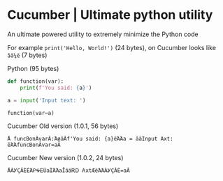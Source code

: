 # Cucumber | Ultimate python utility
An ultimate powered utility to extremely minimize the Python code

For example ```print('Hello, World!')``` (24 bytes), on Cucumber looks like ```āä¼ë``` (7 bytes)

Python (95 bytes)
```python
def function(var):
    print(f'You said: {a}')

a = input('Input text: ')

function(var=a)
```

Cucumber Old version (1.0.1, 56 bytes)
```
Å funcΒonÂvarÃ:ΆøāÂf'You said: {a}ëΆΆa = āäInput Αxt: ëΆΆfuncΒonÂvar=aÃ
```

Cucumber New version (1.0.2, 24 bytes)
```
ÅÁᎩÇÂÈÉΆԲᎭᎬÙaÍΆΆaĪāäᎡᎠ ᎪxtÆëΆΆÁᎩÇÂÈ=aÃ
```
